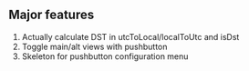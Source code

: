 Major features
--------------

1. Actually calculate DST in utcToLocal/localToUtc and isDst
2. Toggle main/alt views with pushbutton
3. Skeleton for pushbutton configuration menu
